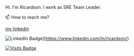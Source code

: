 Hi. I'm Ricardson. I work as SRE Team Leader.

📫 How to reach me?

[my linkedin](https://www.linkedin.com/in/ricardson/)

![LinkedIn Badge](https://img.shields.io/badge/LinkedIn-Profile-informational?style=flat&logo=linkedin&logoColor=white&color=0D76A8)](https://www.linkedin.com/in/ricardson/)


[![Visits Badge](https://badges.pufler.dev/visits/r1williams/r1williams)](https://badges.pufler.dev)


<!--
**r1williams/r1williams** is a ✨ _special_ ✨ repository because its `README.md` (this file) appears on your GitHub profile.


